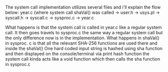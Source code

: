 The system call implementation utilizes several files and i'll explain the flow below:
year.c (where system call shaVal() was called -> user.h -> usys.pl -> syscall.h -> syscall.c -> sysproc.c -> year.c

What happens is that the system call is called in year.c like a regular system call.
It then goes travels to sysproc.c the same way a regular system call but the only difference now is in the implementation.
What happens in shaVal() in sysproc. c is that all the relevant SHA-256 functions are used there and inside the shaVal() 
One hard coded input string is hashed using sha function and then displayed on the console/terminal via print hash function
the system call kinda acts like a void function which then calls the sha function in sysproc.c
